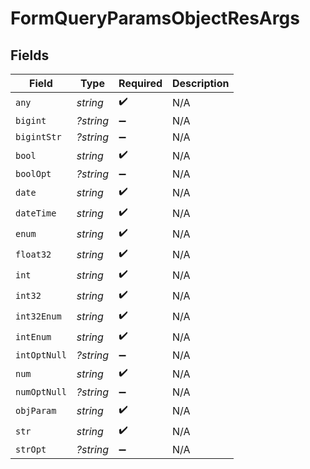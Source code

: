 # FormQueryParamsObjectResArgs


## Fields

| Field              | Type               | Required           | Description        |
| ------------------ | ------------------ | ------------------ | ------------------ |
| `any`              | *string*           | :heavy_check_mark: | N/A                |
| `bigint`           | *?string*          | :heavy_minus_sign: | N/A                |
| `bigintStr`        | *?string*          | :heavy_minus_sign: | N/A                |
| `bool`             | *string*           | :heavy_check_mark: | N/A                |
| `boolOpt`          | *?string*          | :heavy_minus_sign: | N/A                |
| `date`             | *string*           | :heavy_check_mark: | N/A                |
| `dateTime`         | *string*           | :heavy_check_mark: | N/A                |
| `enum`             | *string*           | :heavy_check_mark: | N/A                |
| `float32`          | *string*           | :heavy_check_mark: | N/A                |
| `int`              | *string*           | :heavy_check_mark: | N/A                |
| `int32`            | *string*           | :heavy_check_mark: | N/A                |
| `int32Enum`        | *string*           | :heavy_check_mark: | N/A                |
| `intEnum`          | *string*           | :heavy_check_mark: | N/A                |
| `intOptNull`       | *?string*          | :heavy_minus_sign: | N/A                |
| `num`              | *string*           | :heavy_check_mark: | N/A                |
| `numOptNull`       | *?string*          | :heavy_minus_sign: | N/A                |
| `objParam`         | *string*           | :heavy_check_mark: | N/A                |
| `str`              | *string*           | :heavy_check_mark: | N/A                |
| `strOpt`           | *?string*          | :heavy_minus_sign: | N/A                |
